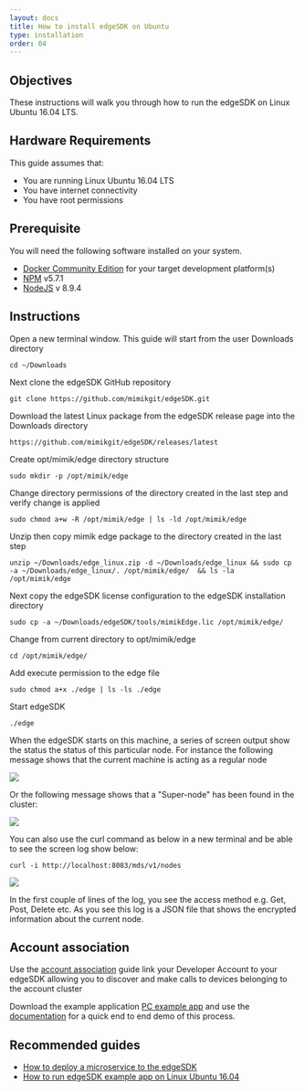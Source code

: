 ```yaml
---
layout: docs
title: How to install edgeSDK on Ubuntu
type: installation
order: 04
---
```


## Objectives

These instructions will walk you through how to run the edgeSDK on Linux Ubuntu 16.04 LTS.

## Hardware Requirements

This guide assumes that:

- You are running Linux Ubuntu 16.04 LTS
- You have internet connectivity
- You have root permissions

## Prerequisite

You will need the following software installed on your system.

- [Docker Community Edition](https://www.docker.com/community-edition#/download) for your target development platform(s)
- [NPM](https://www.npmjs.com/) v5.7.1
- [NodeJS](https://nodejs.org) v 8.9.4

## Instructions

Open a new terminal window. This guide will start from the user Downloads directory

```cd ~/Downloads```

Next clone the edgeSDK GitHub repository

```git clone https://github.com/mimikgit/edgeSDK.git```

Download the latest Linux package from the edgeSDK release page into the Downloads directory

```https://github.com/mimikgit/edgeSDK/releases/latest```

<!-- todo - oneliner with curl, wget to download from api.github.com/repo* -->

Create opt/mimik/edge directory structure

```sudo mkdir -p /opt/mimik/edge```

Change directory permissions of the directory created in the last step and verify change is applied

```sudo chmod a+w -R /opt/mimik/edge | ls -ld /opt/mimik/edge```

Unzip then copy mimik edge package to the directory created in the last step

```unzip ~/Downloads/edge_linux.zip -d ~/Downloads/edge_linux && sudo cp -a ~/Downloads/edge_linux/. /opt/mimik/edge/  && ls -la /opt/mimik/edge```

Next copy the edgeSDK license configuration to the edgeSDK installation directory

```sudo cp -a ~/Downloads/edgeSDK/tools/mimikEdge.lic /opt/mimik/edge/ ```

Change from current directory to opt/mimik/edge

```cd /opt/mimik/edge/```

Add execute permission to the edge file

```sudo chmod a+x ./edge | ls -ls ./edge```

Start edgeSDK

```./edge```

When the edgeSDK starts on this machine, a series of screen output show the status the status of this particular node. For instance the following message shows that the current machine is acting as a regular node

![](/assets/images/documentation/edgeSDk%20Success%20Start.jpg)

Or the following message shows that a "Super-node" has been found in the cluster:

![](/assets/images/documentation/super_node_edgeSDK%20success.png)

You can also use the curl command as below in a new terminal and be able to see the  screen log show below:

```curl -i http://localhost:8083/mds/v1/nodes```

![](/assets/images/documentation/curl_response_install_edgeSDK_encrypted.png)

In the first couple of lines of the log, you see the access method e.g. Get, Post, Delete etc. As you see this log is a JSON file that shows the encrypted information about the current node.

## Account association

Use the [account association](/docs/1.1.0/getting-started/account-association.html) guide link your Developer Account to your edgeSDK allowing you to discover and make calls to devices belonging to the account cluster 

Download the example application  [PC example app](https://github.com/mimikgit/edgeSDK/tree/master/example/PC%20Hello%20App) and use the [documentation](/docs/1.1.0/example-apps/how-to-run-edgesdk-example-app-on-linux-ubuntu.html)  for a quick end to end demo of this process.

## Recommended guides

- [How to deploy a microservice to the edgeSDK](/docs/1.1.0/microservices/how-to-deploy-example-microservice.html)
- [How to run edgeSDK example app on Linux Ubuntu 16.04](/docs/1.1.0/example-apps/how-to-run-edgesdk-example-app-on-linux-ubuntu.html)